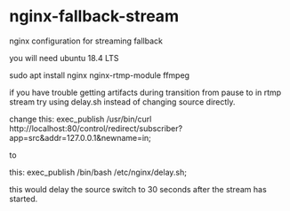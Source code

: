 # nginx-fallback-stream
nginx configuration for streaming fallback

you will need ubuntu 18.4 LTS

sudo apt install nginx nginx-rtmp-module ffmpeg 

if you have trouble getting artifacts during transition from pause to in rtmp stream try using delay.sh instead of changing source directly.

change this:
exec_publish /usr/bin/curl http://localhost:80/control/redirect/subscriber?app=src&addr=127.0.0.1&newname=in;

to

this:
exec_publish /bin/bash /etc/nginx/delay.sh;

this would delay the source switch to 30 seconds after the stream has started.
